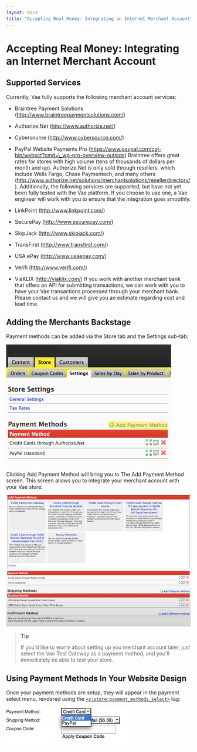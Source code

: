 ```yaml
---
layout: docs
title: "Accepting Real Money: Integrating an Internet Merchant Account"
---
```


# Accepting Real Money: Integrating an Internet Merchant Account

## Supported Services

Currently, Vae fully supports the following merchant account services:

-   Braintree Payment
    Solutions (http://www.braintreepaymentsolutions.com/)

-   Authorize.Net (http://www.authorize.net/)

-   Cybersource (http://www.cybersource.com/)

-   PayPal Website Payments Pro
    (https://www.paypal.com/cgi-bin/webscr?cmd=\_wp-pro-overview-outside)
    Braintree offers great rates for stores with high volume (tens of
    thousands of dollars per month and up). Authorize.Net is only sold
    through resellers, which include Wells Fargo, Chase Paymentech, and
    many
    others (http://www.authorize.net/solutions/merchantsolutions/resellerdirectory/).
    Additionally, the following services are supported, but have not yet
    been fully tested with the Vae platform. If you choose to use one, a
    Vae engineer will work with you to ensure that the integration
    goes smoothly.

-   LinkPoint (http://www.linkpoint.com/)

-   SecurePay (http://www.securepay.com/)

-   SkipJack (http://www.skipjack.com/)

-   TransFirst (http://www.transfirst.com/)

-   USA ePay (http://www.usaepay.com/)

-   Verifi (http://www.verifi.com/)

-   ViaKLIX (http://viaklix.com/) If you work with another merchant bank
    that offers an API for submitting transactions, we can work with you
    to have your Vae transactions processed through your merchant bank.
    Please contact us and we will give you an estimate regarding cost
    and lead time.

## Adding the Merchants Backstage

Payment methods can be added via the Store tab and the Settings sub-tab:

![](/images/screenshots/ecommerce/add_payment_method.png)

Clicking Add Payment Method will bring you to The Add Payment Method
screen. This screen allows you to integrate your merchant account with
your Vae store:

![](/images/screenshots/ecommerce/add_payment_screen.png)

> **Tip**
>
> If you'd like to worry about setting up you merchant account later,
> just select the Vae Test Gateway as a payment method, and you'll
> immediately be able to test your store.

## Using Payment Methods In Your Website Design

Once your payment methods are setup, they will appear in the payment
select menu, rendered using the
[`<v:store:payment_methods_select>`](#v_store_payment_methods_select)
tag:

![](/images/screenshots/ecommerce/payment_select.png)
